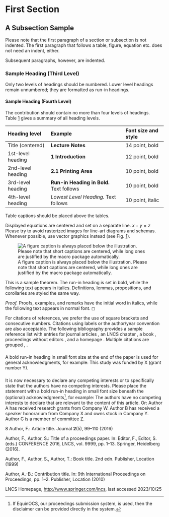# First Section

## A Subsection Sample

Please note that the first paragraph of a section or subsection is not
indented. The first paragraph that follows a table, figure, equation
etc. does not need an indent, either.

Subsequent paragraphs, however, are indented.

### Sample Heading (Third Level)

Only two levels of headings should be numbered. Lower level headings
remain unnumbered; they are formatted as run-in headings.

#### Sample Heading (Fourth Level)

The contribution should contain no more than four levels of headings.
Table <a href="#tab1" data-reference-type="ref" data-reference="tab1">1</a>
gives a summary of all heading levels.

<div id="tab1">

| Heading level     | Example                                  | Font size and style |
|:------------------|:-----------------------------------------|:--------------------|
| Title (centered)  | **Lecture Notes**                        | 14 point, bold      |
| 1st-level heading | **1 Introduction**                       | 12 point, bold      |
| 2nd-level heading | **2.1 Printing Area**                    | 10 point, bold      |
| 3rd-level heading | **Run-in Heading in Bold.** Text follows | 10 point, bold      |
| 4th-level heading | *Lowest Level Heading.* Text follows     | 10 point, italic    |

Table captions should be placed above the tables.

</div>

Displayed equations are centered and set on a separate line.
*x* + *y* = *z*
Please try to avoid rasterized images for line-art diagrams and schemas.
Whenever possible, use vector graphics instead (see
Fig. <a href="#fig1" data-reference-type="ref" data-reference="fig1">1</a>).

<figure>
<img src="Chapter_1/Figs/planmelb20min.png" id="fig1"
alt="A figure caption is always placed below the illustration. Please note that short captions are centered, while long ones are justified by the macro package automatically." />
<figcaption aria-hidden="true">A figure caption is always placed below
the illustration. Please note that short captions are centered, while
long ones are justified by the macro package automatically.</figcaption>
</figure>

<div class="theorem">

This is a sample theorem. The run-in heading is set in bold, while the
following text appears in italics. Definitions, lemmas, propositions,
and corollaries are styled the same way.

</div>

<div class="proof">

*Proof.* Proofs, examples, and remarks have the initial word in italics,
while the following text appears in normal font. ◻

</div>

For citations of references, we prefer the use of square brackets and
consecutive numbers. Citations using labels or the author/year
convention are also acceptable. The following bibliography provides a
sample reference list with entries for journal articles , an LNCS
chapter , a book , proceedings without editors , and a homepage .
Multiple citations are grouped , .

<div class="credits">

### 

A bold run-in heading in small font size at the end of the paper is used
for general acknowledgments, for example: This study was funded by X
(grant number Y).

### 

It is now necessary to declare any competing interests or to
specifically state that the authors have no competing interests. Please
place the statement with a bold run-in heading in small font size
beneath the (optional) acknowledgments[^1], for example: The authors
have no competing interests to declare that are relevant to the content
of this article. Or: Author A has received research grants from Company
W. Author B has received a speaker honorarium from Company X and owns
stock in Company Y. Author C is a member of committee Z.

</div>

<div class="thebibliography">

8 Author, F.: Article title. Journal **2**(5), 99–110 (2016)

Author, F., Author, S.: Title of a proceedings paper. In: Editor, F.,
Editor, S. (eds.) CONFERENCE 2016, LNCS, vol. 9999, pp. 1–13. Springer,
Heidelberg (2016).

Author, F., Author, S., Author, T.: Book title. 2nd edn. Publisher,
Location (1999)

Author, A.-B.: Contribution title. In: 9th International Proceedings on
Proceedings, pp. 1–2. Publisher, Location (2010)

LNCS Homepage, <http://www.springer.com/lncs>, last accessed 2023/10/25

</div>

[^1]: If EquinOCS, our proceedings submission system, is used, then the
    disclaimer can be provided directly in the system.

